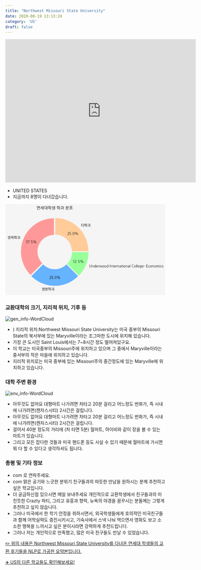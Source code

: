 ```yaml
---
title: "Northwest Missouri State University"
date: 2020-08-19 13:13:24
category: 'US'
draft: false
---
```


<iframe
width="600"
height="450"
frameborder="0" style="border:0"
src="https://www.google.com/maps/embed/v1/place?key=AIzaSyC9e1AME-pVmWC4hBpFdu5S4dKzyepa3HQ&q=Northwest+Missouri+State+University&center=40.3519854,-94.8825243&zoom=14" allowfullscreen>
</iframe>

* UNITED STATES
* 지금까지 8명이 다녀갔습니다. 

![department-info](../plots/US000132.png)
### 교환대학의 크기, 지리적 위치, 기후 등
![gen_info-WordCloud](../univ_wordclouds_okt/gen_info/US000132_gen_info_okt.png)

* ) 지리적 위치:Northwest Missouri State University는 미국 중부의 Missouri State의 북서부에 있는 Maryville이라는 조그마한 도시에 위치해 있습니다.
* 가장 큰 도시인 Saint Louis에서는 7~8시간 정도 떨어져있구요.
* 이 학교는 미국중부의 Missouri주에 위치하고 있으며 그 중에서 Maryville이라는 중서부의 작은 마을에 위치하고 있습니다.
* 지리적 위치로는 미국 중부에 있는 Missouri주의 중간정도에 있는 Maryville에 위치하고 있습니다.


### 대학 주변 환경

![env_info-WordCloud](../univ_wordclouds_okt/env_info/US000132_env_info_okt.png)

* 아무것도 없어요 대형마트 나가려면 차타고 20분 걸리고 어느정도 번화가, 즉 시내에 나가려면(캔자스시티) 2시간은 걸립니다.
* 아무것도 없어요 대형마트 나가려면 차타고 20분 걸리고 어느정도 번화가, 즉 시내에 나가려면(캔자스시티) 2시간은 걸립니다.
* 걸어서 40분 정도의 거리에 (차 타면 5분) 월마트, 하이비와 같이 장을 볼 수 있는 마트가 있습니다.
* 그리고 모든 잡다한 것들과 미국 핸드폰 등도 사실 수 있기 때문에 월마트에 가시면 뭐 다 할 수 있다고 생각하셔도 됩니다.


### 총평 및 기타 정보 
* com 로 연락주세요.
* com 맑은 공기와 느긋한 분위기 친구들과의 따듯한 만남을 원하시는 분께 추천하고 싶은 학교입니다.
* 더 궁금하신점 있으시면 메일 보내주세요 개인적으로 교환학생에서 친구들과의 미친듯한 Crazty 파티, 그리고 유흥과 향락, 뉴욕의 야경을 꿈꾸시는 분들께는 그렇게 추천하고 싶지 않습니다.
* 그러나 미국에서 한 학기 안정을 취하시면서, 외국학생들에게 호의적인 미국친구들과 함께 어학실력도 증진시키시고, 기숙사에서 스낵 나눠 먹으면서 영화도 보고 소소한 행복을 느끼시고 싶은 분이시라면 강력하게 추천드립니다.
* 그러나 저는 개인적으로 만족했고, 많은 미국 친구들도 만날 수 있었습니다.


[✏️ 위의 내용은 Northwest Missouri State University를 다녀온 연세대 학생들의 교환 후기들을 NLP로 가공한 요약본입니다.](http://oia.yonsei.ac.kr/partner/expReport.asp?ucode=US000132&bgbn=A)

[✈️ US의 다른 학교들도 확인해보세요!](https://yonsei-exchange.netlify.app/?category=US)
